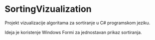# SortingVizualization

Projekt vizualizacije algoritama za sortiranje u C# programskom jeziku.

Ideja je koristenje Windows Formi za jednostavan prikaz sortiranja.
